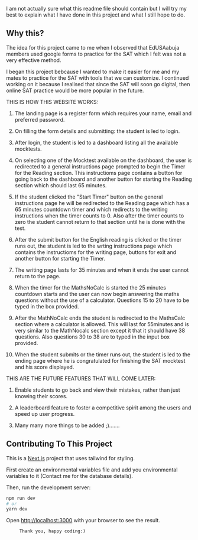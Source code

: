 I am not actually sure what this readme file should contain but I will try my best to explain what I have done in this project and what I still hope to do.

## Why this?
The idea for this project came to me when I observed that EdUSAabuja members used google forms to practice for the SAT which I felt was not a very effective method.

I began this project bebcause I wanted to make it easier for me and my mates to practice for the SAT with tools that we can customize. I continued working on it because I realised that since the SAT will soon go digital, then online SAT practice would be more popular in the future.

THIS IS HOW THIS WEBSITE WORKS:
1. The landing page is a register form which requires your name, email and preferred password.
2. On filling the form details and submitting: the student is led to login. 
3. After login,  the student is led to a dashboard listing all the available mocktests.
4. On selecting one of the Mocktest available on the dashboard, the user is redirected to a general instructions page prompted to begin the Timer for the Reading section.
   This instructioms page contains a button for going back to the dashboard and another button for starting the Reading section which should last 65 minutes.

5. If the student  clicked the "Start Timer" button on the general instructions page he will be  redirected to the Reading page which has a 65 minutes countdown timer and which redirects  to the writing instructions when the timer counts to 0. Also after the timer counts to zero the student cannot return to that section until he is done with the test.

6. After the submit button for the English reading is clicked or the timer runs out, the student is led to the wrting instructions page which contains the instructioms for the writing page, buttons for exit and another button for starting the Timer.

7. The writing page lasts for 35 minutes and when it ends the user cannot return to the page.

8. When the timer for the MathsNoCalc is started the 25 minutes countdown starts and the user can now begin answering the maths questions without the use of a calculator. Questions 15 to 20 have to be typed in the box provided.

9. After the MathNoCalc ends the student is redirected to the MathsCalc section where a calculator is allowed. This will last for 55minutes and is very similar to the MathNocalc section except it that it should have 38 questions. Also questions 30 to 38 are to typed in the input box provided.
 
10. When the student submits or the timer runs out, the student is led to the ending page where he is congratulated for finishing the SAT mocktest and his score displayed.


THIS ARE THE FUTURE FEATURES THAT WILL COME LATER:

1. Enable students to go back and view their mistakes, rather than just knowing their scores.

2. A leaderboard feature to foster a competitive spirit among the users and speed up user progress.

3. Many many more things to be added ;).......


## Contributing To This Project

This is a [Next.js](https://nextjs.org/) project that uses tailwind for styling.


First create an environmental variables file and add you environmental variables to it (Contact me for the database details).

Then, run the development server:

```bash
npm run dev
# or
yarn dev
```

Open [http://localhost:3000](http://localhost:3000) with your browser to see the result.

                   
         Thank you, happy coding:)
